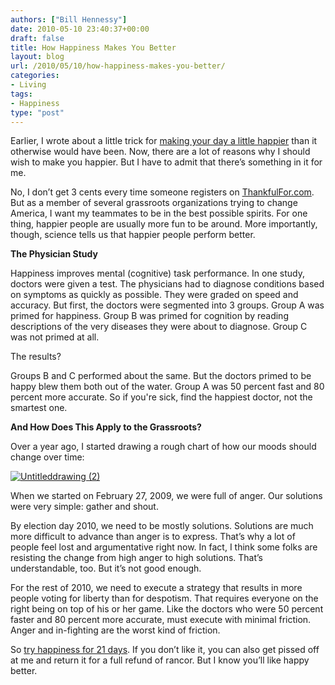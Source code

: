 ```yaml
---
authors: ["Bill Hennessy"]
date: 2010-05-10 23:40:37+00:00
draft: false
title: How Happiness Makes You Better
layout: blog
url: /2010/05/10/how-happiness-makes-you-better/
categories:
- Living
tags:
- Happiness
type: "post"
---
```


Earlier, I wrote about a little trick for [making your day a little happier](https://hennessysview.com/2010/05/10/how-to-be-happier/) than it otherwise would have been. Now, there are a lot of reasons why I should wish to make you happier. But I have to admit that there’s something in it for me.

 

No, I don’t get 3 cents every time someone registers on [ThankfulFor.com](https://thankfulfor.com). But as a member of several grassroots organizations trying to change America, I want my teammates to be in the best possible spirits. For one thing, happier people are usually more fun to be around. More importantly, though, science tells us that happier people perform better.

 

**The Physician Study**

 

Happiness improves mental (cognitive) task performance. In one study, doctors were given a test. The physicians had to diagnose conditions based on symptoms as quickly as possible. They were graded on speed and accuracy. But first, the doctors were segmented into 3 groups. Group A was primed for happiness. Group B was primed for cognition by reading descriptions of the very diseases they were about to diagnose. Group C was not primed at all.

 

The results?

 

Groups B and C performed about the same. But the doctors primed to be happy blew them both out of the water. Group A was 50 percent fast and 80 percent more accurate. So if you're sick, find the happiest doctor, not the smartest one.

 

**And How Does This Apply to the Grassroots?**

 

Over a year ago, I started drawing a rough chart of how our moods should change over time:

 

[![Untitleddrawing (2)](https://hennessysview.com/wp-content/uploads/2010/05/Untitleddrawing2_thumb.png)
](https://hennessysview.com/wp-content/uploads/2010/05/Untitleddrawing2.png)

 

When we started on February 27, 2009, we were full of anger. Our solutions were very simple: gather and shout.

 

By election day 2010, we need to be mostly solutions. Solutions are much more difficult to advance than anger is to express. That’s why a lot of people feel lost and argumentative right now. In fact, I think some folks are resisting the change from high anger to high solutions. That’s understandable, too. But it’s not good enough.

 

For the rest of 2010, we need to execute a strategy that results in more people voting for liberty than for despotism. That requires everyone on the right being on top of his or her game. Like the doctors who were 50 percent faster and 80 percent more accurate, must execute with minimal friction. Anger and in-fighting are the worst kind of friction. 

 

So [try happiness for 21 days](https://hennessysview.com/2010/05/10/how-to-be-happier/). If you don’t like it, you can also get pissed off at me and return it for a full refund of rancor. But I know you’ll like happy better.
